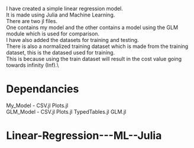 I have created a simple linear regression model.\
It is made using Julia and Machine Learning.\
There are two jl files.\
One contains my model and the other contains a model using the GLM module which is used for comparison.\
I have also added the datasets for training and testing.\
There is also a normalized training dataset which is made from the training dataset, this is the datased used for training.\
This is because using the train dataset will result in the cost value going towards infinity (Inf).\
# Dependancies
My_Model - CSV.jl Plots.jl\
GLM_Model - CSV.jl Plots.jl TypedTables.jl GLM.jl

# Linear-Regression---ML--Julia
